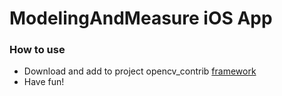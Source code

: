 ModelingAndMeasure iOS App
================

### How to use
- Download and add to project opencv_contrib [framework](https://drive.google.com/open?id=0ByvPsFw_kqOwRldRRjZ6bmR2c2c)
- Have fun!
